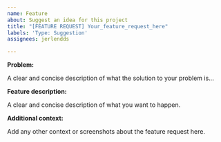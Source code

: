 ```yaml
---
name: Feature
about: Suggest an idea for this project
title: "[FEATURE REQUEST] Your_feature_request_here"
labels: 'Type: Suggestion'
assignees: jerlendds

---
```


**Problem:**

A clear and concise description of what the solution to your problem is...

**Feature description:**

A clear and concise description of what you want to happen.

**Additional context:**

Add any other context or screenshots about the feature request here.

